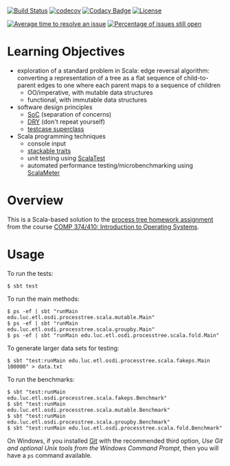[![Build Status](https://travis-ci.org/LoyolaChicagoCode/processtree-scala.svg?branch=master)](https://travis-ci.org/LoyolaChicagoCode/processtree-scala)
[![codecov](https://codecov.io/gh/LoyolaChicagoCode/processtree-scala/branch/master/graph/badge.svg)](https://codecov.io/gh/LoyolaChicagoCode/processtree-scala)
[![Codacy Badge](https://app.codacy.com/project/badge/Grade/e1a75747962b4c45aef938df10e3e1da)](https://www.codacy.com/gh/LoyolaChicagoCode/processtree-scala/dashboard?utm_source=github.com&amp;utm_medium=referral&amp;utm_content=LoyolaChicagoCode/processtree-scala&amp;utm_campaign=Badge_Grade)
[![License](http://img.shields.io/:license-mit-blue.svg)](http://doge.mit-license.org)

[![Average time to resolve an issue](http://isitmaintained.com/badge/resolution/LoyolaChicagoCode/processtree-scala.svg)](http://isitmaintained.com/project/LoyolaChicagoCode/processtree-scala "Average time to resolve an issue")
[![Percentage of issues still open](http://isitmaintained.com/badge/open/LoyolaChicagoCode/processtree-scala.svg)](http://isitmaintained.com/project/LoyolaChicagoCode/processtree-scala "Percentage of issues still open")

# Learning Objectives

- exploration of a standard problem in Scala:
  edge reversal algorithm:
  converting a representation of a tree as a flat sequence of child-to-parent
  edges to one where each parent maps to a sequence of children
  - OO/imperative, with mutable data structures
  - functional, with immutable data structures
- software design principles
  - [SoC](https://en.wikipedia.org/wiki/Separation_of_concerns) (separation of concerns)
  - [DRY](http://en.wikipedia.org/wiki/Don%27t_repeat_yourself) (don't repeat yourself)
  - [testcase superclass](http://xunitpatterns.com/Testcase%20Superclass.html)
- Scala programming techniques
  - console input
  - [stackable traits](http://www.artima.com/scalazine/articles/stackable_trait_pattern.html)
  - unit testing using [ScalaTest](http://www.scalatest.org)
  - automated performance testing/microbenchmarking using [ScalaMeter](https://scalameter.github.io)

# Overview

This is a Scala-based solution to the
[process tree homework assignment](http://osdi.etl.luc.edu/homework/home-lab-assignment-1)
from the course
[COMP 374/410: Introduction to Operating Systems](http://osdi.etl.luc.edu).

# Usage

To run the tests:

    $ sbt test

To run the main methods:

    $ ps -ef | sbt "runMain edu.luc.etl.osdi.processtree.scala.mutable.Main"
    $ ps -ef | sbt "runMain edu.luc.etl.osdi.processtree.scala.groupby.Main"
    $ ps -ef | sbt "runMain edu.luc.etl.osdi.processtree.scala.fold.Main"

To generate larger data sets for testing:

    $ sbt "test:runMain edu.luc.etl.osdi.processtree.scala.fakeps.Main 100000" > data.txt

To run the benchmarks:

    $ sbt "test:runMain edu.luc.etl.osdi.processtree.scala.fakeps.Benchmark"
    $ sbt "test:runMain edu.luc.etl.osdi.processtree.scala.mutable.Benchmark"
    $ sbt "test:runMain edu.luc.etl.osdi.processtree.scala.groupby.Benchmark"
    $ sbt "test:runMain edu.luc.etl.osdi.processtree.scala.fold.Benchmark"

On Windows, if you installed [Git](http://git-scm.com/) with the recommended
third option, *Use Git and optional Unix tools from the Windows Command Prompt*,
then you will have a `ps` command available.